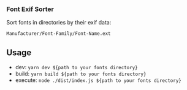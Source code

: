 ### Font Exif Sorter

Sort fonts in directories by their exif data:

`Manufacturer/Font-Family/Font-Name.ext`

## Usage

- dev: `yarn dev ${path to your fonts directory}`
- build: `yarn build ${path to your fonts directory}`
- execute: `node ./dist/index.js ${path to your fonts directory}`
